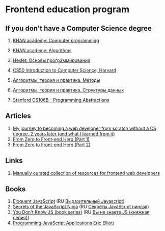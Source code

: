 # Frontend education program

## If you don't have a Computer Science degree

1. [KHAN academy: Computer programming](https://www.khanacademy.org/computing/computer-programming)
2. [KHAN academy: Algorithms](https://www.khanacademy.org/computing/computer-science/algorithms)
3. [Hexlet: Основы программирования](https://ru.hexlet.io/courses/programming-basics)
4. [CS50 Introduction to Computer Science, Harvard](https://cs50.harvard.edu/lectures)
5. [Алгоритмы: теория и практика. Методы](https://stepik.org/course/Алгоритмы-теория-и-практика-Методы-217/)

6. [Алгоритмы: теория и практика. Структуры данных](https://stepik.org/course/Алгоритмы-теория-и-практика-Структуры-данных-1547)

7. [Stanford CS106B - Programming Abstractions](https://see.stanford.edu/Course/CS106B)

## Articles

1. [My journey to becoming a web developer from scratch without a CS degree, 2 years later \(and what I learned from it\)](https://medium.com/@sgarcia.dev/my-journey-to-becoming-a-web-developer-from-scratch-without-a-cs-degree-2-years-later-and-what-i-4a7fd2ff5503#.90852uuvi)
2. [From Zero to Front-end Hero \(Part 1\)](https://medium.freecodecamp.com/from-zero-to-front-end-hero-part-1-7d4f7f0bff02#.1u9gcsimw)
3. [From Zero to Front-end Hero \(Part 2\)](https://medium.freecodecamp.com/from-zero-to-front-end-hero-part-2-adfa4824da9b#.ocsp82bv0)

## Links

1. [Manually curated collection of resources for frontend web developers](https://github.com/dypsilon/frontend-dev-bookmarks)

## Books

1. [Eloquent JavaScript](http://eloquentjavascript.net/) \(RU [Выразительный Javascript](https://karmazzin.gitbooks.io/eloquentjavascript_ru/content/)\)
2. [Secrets of the JavaScript Ninja](https://www.amazon.com/Secrets-JavaScript-Ninja-John-Resig/dp/193398869X) \(RU [Секреты JavaScript ниндзя](http://www.ozon.ru/context/detail/id/22421421/)\)
3. [You Don't Know JS \(book series\)](https://github.com/getify/You-Dont-Know-JS) \(RU [Вы не знаете JS \(книжная серия\)](https://github.com/azat-io/you-dont-know-js-ru)\)
4. [Programming JavaScript Applications Eric Elliott](http://chimera.labs.oreilly.com/books/1234000000262/index.html)



